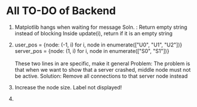 # All TO-DO of Backend

1. Matplotlib hangs when waiting for message
    Soln. : Return empty string instead of blocking
        Inside update(i), return if it is an empty string

2. user_pos = {node: (-1, i) for i, node in enumerate(["U0", "U1", "U2"])}
    server_pos = {node: (1, i) for i, node in enumerate(["S0", "S1"])}
    <br><br>
        These two lines in are specific, make it general
            Problem: The problem is that when we want to show that a server crashed, middle node must not be active.
            Solution: Remove all connections to that server node instead

3. Increase the node size.
    Label not displayed!

4. 
